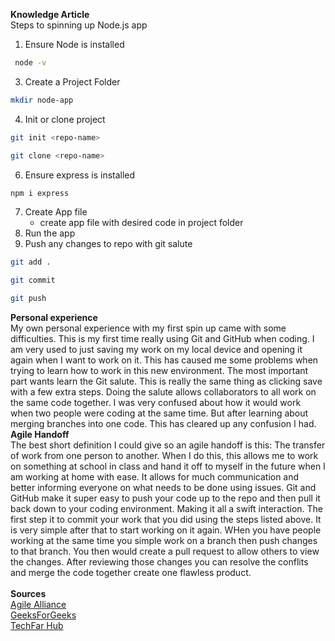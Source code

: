 **Knowledge Article**<br>
Steps to spinning up Node.js app
1. Ensure Node is installed
```bash
 node -v
```
3. Create a Project Folder
```bash
mkdir node-app
```
4. Init or clone project
```bash
git init <repo-name>
```
```bash
git clone <repo-name>
```
6. Ensure express is installed
```bash
npm i express
```
7. Create App file
    - create app file with desired code in project folder
8.  Run the app 
9. Push any changes to repo with git salute
```bash
git add . 
```
```bash
git commit
```
```bash
git push
```
**Personal experience**<br>
	My own personal experience with my first spin up came with some difficulties. This is my first time really using Git and GitHub when coding. I am very used to just saving my work on my local device and opening it again when I want to work on it. This has caused me some problems when trying to learn how to work in this new environment. The most important part wants learn the Git salute. This is really the same thing as clicking save with a few extra steps. Doing the salute allows collaborators to all work on the same code together. I was very confused about how it would work when two people were coding at the same time. But after learning about merging branches into one code. This has cleared up any confusion I had.<br>
**Agile Handoff**<br>
	The best short definition I could give so an agile handoff is this: The transfer of work from one person to another. When I do this, this allows me to work on something at school in class and hand it off to myself in the future when I am working at home with ease. It allows for much communication and better informing everyone on what needs to be done using issues. Git and GitHub make it super easy to push your code up to the repo and then pull it back down to your coding environment. Making it all a swift interaction. The first step it to commit your work that you did using the steps listed above. It is very simple after that to start working on it again. WHen you have people working at the same time you simple work on a branch then push changes to that branch. You then would create a pull request to allow others to view the changes. After reviewing those changes you can resolve the conflits and merge the code together create one flawless product. <br><br>
 **Sources**<br>
 [Agile Alliance](https://agilealliance.org/agile101)<br>
 [GeeksForGeeks](https://www.geeksforgeeks.org/software-engineering/software-engineering-agile-software-development)<br>
 [TechFar Hub](https://techfarhub.usds.gov/pre-solicitation/agile-overview)<br>
